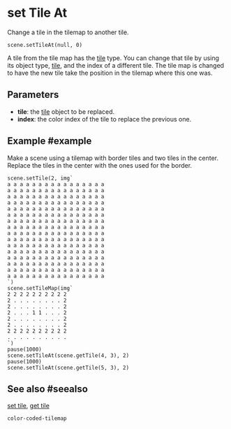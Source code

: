 # set Tile At

Change a tile in the tilemap to another tile.

```sig
scene.setTileAt(null, 0)
```

A tile from the tile map has the [tile](/reference/color-coded-tilemap/tile) type. You can change that tile by using its object type, [tile](/reference/color-coded-tilemap/tile), and the index of a different tile. The tile map is changed to have the new tile take the position in the tilemap where this one was.

## Parameters

* **tile**: the [tile](/reference/color-coded-tilemap/tile) object to be replaced.
* **index**: the color index of the tile to replace the previous one.

## Example #example

Make a scene using a tilemap with border tiles and two tiles in the center. Replace the tiles in the center with the ones used for the border.

```blocks
scene.setTile(2, img`
a a a a a a a a a a a a a a a a 
a a a a a a a a a a a a a a a a 
a a a a a a a a a a a a a a a a 
a a a a a a a a a a a a a a a a 
a a a a a a a a a a a a a a a a 
a a a a a a a a a a a a a a a a 
a a a a a a a a a a a a a a a a 
a a a a a a a a a a a a a a a a 
a a a a a a a a a a a a a a a a 
a a a a a a a a a a a a a a a a 
a a a a a a a a a a a a a a a a 
a a a a a a a a a a a a a a a a 
a a a a a a a a a a a a a a a a 
a a a a a a a a a a a a a a a a 
a a a a a a a a a a a a a a a a 
a a a a a a a a a a a a a a a a 
`)
scene.setTileMap(img`
2 2 2 2 2 2 2 2 2 2 
2 . . . . . . . . 2 
2 . . . . . . . . 2 
2 . . . 1 1 . . . 2 
2 . . . . . . . . 2 
2 . . . . . . . . 2 
2 2 2 2 2 2 2 2 2 2 
. . . . . . . . . . 
`)
pause(1000)
scene.setTileAt(scene.getTile(4, 3), 2)
pause(1000)
scene.setTileAt(scene.getTile(5, 3), 2)
```

## See also #seealso

[set tile](/reference/color-coded-tilemap/set-tile), [get tile](/reference/color-coded-tilemap/get-tile)

```package
color-coded-tilemap
```